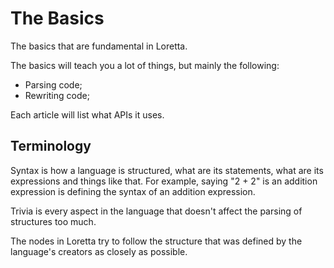# The Basics
The basics that are fundamental in Loretta.

The basics will teach you a lot of things, but mainly the following:
- Parsing code;
- Rewriting code;

Each article will list what APIs it uses.

## Terminology
Syntax is how a language is structured, what are its statements, what are its expressions and things like that. For example, saying "2 + 2" is an addition expression is defining the syntax of an addition expression.

Trivia is every aspect in the language that doesn't affect the parsing of structures too much.

The nodes in Loretta try to follow the structure that was defined by the language's creators as closely as possible.
